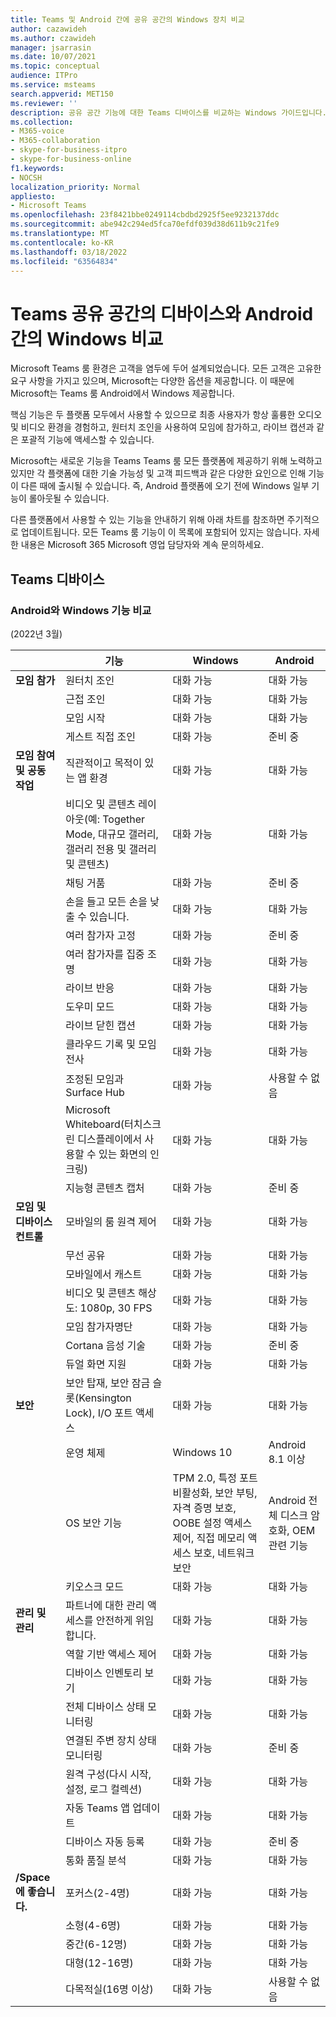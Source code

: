 ```yaml
---
title: Teams 및 Android 간에 공유 공간의 Windows 장치 비교
author: cazawideh
ms.author: czawideh
manager: jsarrasin
ms.date: 10/07/2021
ms.topic: conceptual
audience: ITPro
ms.service: msteams
search.appverid: MET150
ms.reviewer: ''
description: 공유 공간 기능에 대한 Teams 디바이스를 비교하는 Windows 가이드입니다.
ms.collection:
- M365-voice
- M365-collaboration
- skype-for-business-itpro
- skype-for-business-online
f1.keywords:
- NOCSH
localization_priority: Normal
appliesto:
- Microsoft Teams
ms.openlocfilehash: 23f8421bbe0249114cbdbd2925f5ee9232137ddc
ms.sourcegitcommit: abe942c294ed5fca70efdf039d38d611b9c21fe9
ms.translationtype: MT
ms.contentlocale: ko-KR
ms.lasthandoff: 03/18/2022
ms.locfileid: "63564834"
---
```

# <a name="teams-devices-for-shared-spaces-feature-comparison-between-windows-and-android"></a>Teams 공유 공간의 디바이스와 Android 간의 Windows 비교 
Microsoft Teams 룸 환경은 고객을 염두에 두어 설계되었습니다. 모든 고객은 고유한 요구 사항을 가지고 있으며, Microsoft는 다양한 옵션을 제공합니다. 이 때문에 Microsoft는 Teams 룸 Android에서 Windows 제공합니다. 

핵심 기능은 두 플랫폼 모두에서 사용할 수 있으므로 최종 사용자가 항상 훌륭한 오디오 및 비디오 환경을 경험하고, 원터치 조인을 사용하여 모임에 참가하고, 라이브 캡션과 같은 포괄적 기능에 액세스할 수 있습니다. 

Microsoft는 새로운 기능을 Teams Teams 룸 모든 플랫폼에 제공하기 위해 노력하고 있지만 각 플랫폼에 대한 기술 가능성 및 고객 피드백과 같은 다양한 요인으로 인해 기능이 다른 때에 출시될 수 있습니다. 즉, Android 플랫폼에 오기 전에 Windows 일부 기능이 롤아웃될 수 있습니다. 

다른 플랫폼에서 사용할 수 있는 기능을 안내하기 위해 아래 차트를 참조하면 주기적으로 업데이트됩니다. 모든 Teams 룸 기능이 이 목록에 포함되어 있지는 않습니다. 자세한 내용은 Microsoft 365 Microsoft 영업 담당자와 계속 문의하세요[](https://www.microsoft.com/en-us/microsoft-365/roadmap).    

## <a name="teams-devices-for-shared-spaces"></a>Teams 디바이스
### <a name="feature-comparison-between-windows-and-android"></a>Android와 Windows 기능 비교
(2022년 3월) 

| &ensp; | 기능 |Windows|Android|
|-----------------------|---------|--------|--------|
|**모임 참가**|원터치 조인 |대화 가능  |대화 가능 |
||근접 조인 |대화 가능  |대화 가능 |
||모임 시작 |대화 가능  |대화 가능 |
||게스트 직접 조인 |대화 가능  |준비 중 |
|**모임 참여 및 공동 작업**|직관적이고 목적이 있는 앱 환경 |대화 가능  |대화 가능 |
||비디오 및 콘텐츠 레이아웃(예: Together Mode, 대규모 갤러리, 갤러리 전용 및 갤러리 및 콘텐츠) |대화 가능  |대화 가능 |
||채팅 거품|대화 가능 |준비 중 |
||손을 들고 모든 손을 낮출 수 있습니다. |대화 가능  |대화 가능 |
||여러 참가자 고정 |대화 가능  |준비 중 |
||여러 참가자를 집중 조명 |대화 가능 |대화 가능 |
||라이브 반응 |대화 가능  |대화 가능 |
||도우미 모드 |대화 가능 |대화 가능 |
||라이브 닫힌 캡션 |대화 가능  |대화 가능 |
||클라우드 기록 및 모임 전사 |대화 가능  |대화 가능 |
||조정된 모임과 Surface Hub |대화 가능 |사용할 수 없음 |
||Microsoft Whiteboard(터치스크린 디스플레이에서 사용할 수 있는 화면의 인크링) |대화 가능  |대화 가능 |
||지능형 콘텐츠 캡처 |대화 가능  |준비 중 |
|**모임 및 디바이스 컨트롤**|모바일의 룸 원격 제어 |대화 가능  |대화 가능 |
||무선 공유 |대화 가능  |대화 가능 |
||모바일에서 캐스트 |대화 가능  |대화 가능 |
||비디오 및 콘텐츠 해상도: 1080p, 30 FPS |대화 가능  |대화 가능 |
||모임 참가자명단 |대화 가능  |대화 가능 |
||Cortana 음성 기술 |대화 가능  |준비 중 |
||듀얼 화면 지원 |대화 가능  |대화 가능 |
|**보안**|보안 탑재, 보안 잠금 슬롯(Kensington Lock), I/O 포트 액세스 |대화 가능  |대화 가능 |
||운영 체제 |Windows 10  |Android 8.1 이상 |
||OS 보안 기능 |TPM 2.0, 특정 포트 비활성화, 보안 부팅, 자격 증명 보호, OOBE 설정 액세스 제어, 직접 메모리 액세스 보호, 네트워크 보안 |Android 전체 디스크 암호화, OEM 관련 기능 |
||키오스크 모드 |대화 가능  |대화 가능 |
|**관리 및 관리**|파트너에 대한 관리 액세스를 안전하게 위임합니다. |대화 가능  |대화 가능 |
||역할 기반 액세스 제어 |대화 가능  |대화 가능 |
||디바이스 인벤토리 보기 |대화 가능  |대화 가능 |
||전체 디바이스 상태 모니터링 |대화 가능  |대화 가능 |
||연결된 주변 장치 상태 모니터링 |대화 가능  |준비 중 |
||원격 구성(다시 시작, 설정, 로그 컬렉션) |대화 가능  |대화 가능 |
||자동 Teams 앱 업데이트 |대화 가능  |대화 가능 |
||디바이스 자동 등록 |대화 가능 |준비 중 |
||통화 품질 분석 |대화 가능  |대화 가능 |
|**/Space에 좋습니다.**|포커스(2-4명) |대화 가능  |대화 가능 |
||소형(4-6명) |대화 가능  |대화 가능 |
||중간(6-12명) |대화 가능  |대화 가능 |
||대형(12-16명) |대화 가능  |대화 가능 |
||다목적실(16명 이상) |대화 가능  |사용할 수 없음 |
